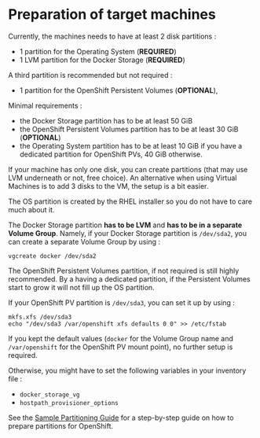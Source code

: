 # Preparation of target machines

Currently, the machines needs to have at least 2 disk partitions :
 - 1 partition for the Operating System (**REQUIRED**)
 - 1 LVM partition for the Docker Storage (**REQUIRED**)

A third partition is recommended but not required :
 - 1 partition for the OpenShift Persistent Volumes (**OPTIONAL**),

Minimal requirements :
 - the Docker Storage partition has to be at least 50 GiB
 - the OpenShift Persistent Volumes partition has to be at least 30 GiB (**OPTIONAL**)
 - the Operating System partition has to be at least 10 GiB if you have a dedicated
   partition for OpenShift PVs, 40 GiB otherwise.

If your machine has only one disk, you can create partitions (that may use LVM underneath or not, free choice).
An alternative when using Virtual Machines is to add 3 disks to the VM, the setup is a bit easier.

The OS partition is created by the RHEL installer so you do not have to care much about it.

The Docker Storage partition **has to be LVM** and **has to be in a separate Volume Group**.
Namely, if your Docker Storage partition is `/dev/sda2`, you can create a separate Volume Group by using :
```
vgcreate docker /dev/sda2
```

The OpenShift Persistent Volumes partition, if not required is still highly recommended.
By a having a dedicated partition, if the Persistent Volumes start to grow it will not
fill up the OS partition.

If your OpenShift PV partition is `/dev/sda3`, you can set it up by using :
```
mkfs.xfs /dev/sda3
echo "/dev/sda3 /var/openshift xfs defaults 0 0" >> /etc/fstab
```

If you kept the default values (`docker` for the Volume Group name and
`/var/openshift` for the OpenShift PV mount point), no further setup is required.

Otherwise, you might have to set the following variables in your inventory file :
 - `docker_storage_vg`
 - `hostpath_provisioner_options`

See the [Sample Partitioning Guide](SAMPLE_PARTITIONING.md) for a step-by-step guide on how to prepare
partitions for OpenShift.
